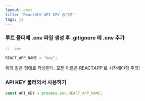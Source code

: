```yaml
---
layout: post
title: "React에서 API KEY 숨기기"
tags: js
---
```


### 루트 폴더에 .env 파일 생성 후 .gitignore 에 .env 추가

```js
// .env

REACT_APP_NAME = "key";
```

위와 같은 형태로 작성한다. 모든 이름은 REACT*APP* 로 시작해야함 주의!

### API KEY 불러와서 사용하기

```js
const API_KEY = process.env.REACT_APP_NAME;
```
